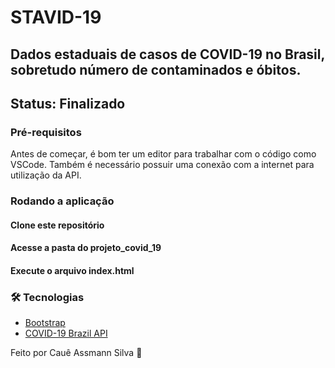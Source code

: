 # STAVID-19

## Dados estaduais de casos de COVID-19 no Brasil, sobretudo número de contaminados e óbitos. 
## Status: Finalizado
### Pré-requisitos
Antes de começar, é bom ter um editor para trabalhar com o código como VSCode. Também é necessário possuir uma conexão com a internet para utilização da API.

### Rodando a aplicação
#### Clone este repositório
#### Acesse a pasta do projeto_covid_19
#### Execute o arquivo index.html

### 🛠 Tecnologias
- [Bootstrap](https://getbootstrap.com/)
- [COVID-19 Brazil API](https://covid19-brazil-api.now.sh/)

Feito por Cauê Assmann Silva 🐯

